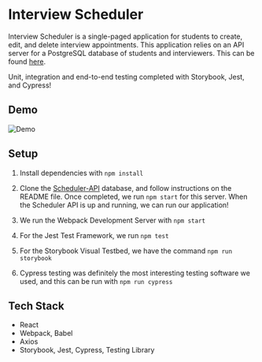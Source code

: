 # Interview Scheduler

Interview Scheduler is a single-paged application for students to create, edit, and delete interview appointments. This application relies on an API server for a PostgreSQL database of students and interviewers. This can be found [here](https://github.com/jimmyzhng/scheduler-api).

Unit, integration and end-to-end testing completed with Storybook, Jest, and Cypress!

## Demo

![Demo]('docs/scheduler-gif-demo.gif')

## Setup

1. Install dependencies with `npm install`

2. Clone the [Scheduler-API](https://github.com/jimmyzhng/scheduler-api) database, and follow instructions on the README file. Once completed, we run `npm start` for this server. When the Scheduler API is up and running, we can run our application!

3. We run the Webpack Development Server with `npm start`

4. For the Jest Test Framework, we run `npm test`

5. For the Storybook Visual Testbed, we have the command `npm run storybook`

6. Cypress testing was definitely the most interesting testing software we used, and this can be run with `npm run cypress`

## Tech Stack

- React
- Webpack, Babel
- Axios
- Storybook, Jest, Cypress, Testing Library
